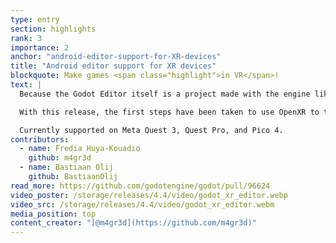 ```yaml
---
type: entry
section: highlights
rank: 3
importance: 2
anchor: "android-editor-support-for-XR-devices"
title: "Android editor support for XR devices"
blockquote: Make games <span class="highlight">in VR</span>!
text: |
  Because the Godot Editor itself is a project made with the engine like any other, it can be made available in more unconventional places like the web or on mobile.

  With this release, the first steps have been taken to use OpenXR to transfer the existing Android editor into the context of XR headsets.

  Currently supported on Meta Quest 3, Quest Pro, and Pico 4.
contributors:
  - name: Fredia Huya-Kouadio
    github: m4gr3d
  - name: Bastiaan Olij
    github: BastiaanOlij
read_more: https://github.com/godotengine/godot/pull/96624
video_poster: /storage/releases/4.4/video/godot_xr_editor.webp
video_src: /storage/releases/4.4/video/godot_xr_editor.webm
media_position: top
content_creator: "[@m4gr3d](https://github.com/m4gr3d)"
---
```

